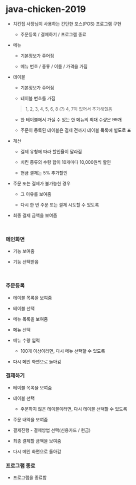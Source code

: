 # java-chicken-2019

- 치킨집 사장님이 사용하는 간단한 포스(POS) 프로그램 구현

  - 주문등록 / 결제하기 / 프로그램 종료
  
- 메뉴

  - 기본정보가 주어짐
  
  - 메뉴 번호 / 종류 / 이름 / 가격을 가짐
  
- 테이블

  - 기본정보가 주어짐
  
  - 테이블 번호를 가짐
  
  > 1, 2, 3, 4, 5, 6, 8 (?) 4, 7이 없어서 추가해줬음
  
  - 한 테이블에서 가질 수 있는 한 메뉴의 최대 수량은 99개
  
  - 주문이 등록된 테이블은 결제 전까지 테이블 목록에 별도로 표
  
- 계산

  - 결제 유형에 따라 할인율이 달라짐
  
  - 치킨 종류의 수량 합이 10개마다 10,000원씩 할인
  
  - 현금 결제는 5% 추가할인
  
- 주문 또는 결제가 불가능한 경우

  - 그 이유를 보여줌
  
  - 다시 한 번 주문 또는 결제 시도할 수 있도록
  
- 최종 결제 금액을 보여줌

<br>

### 메인화면

- 기능 보여줌

- 기능 선택받음
 
<br>

### 주문등록

- 테이블 목록을 보여줌

- 테이블 선택

- 메뉴 목록을 보여줌

- 메뉴 선택

- 메뉴 수량 입력

  - 100개 이상이라면, 다시 메뉴 선택할 수 있도록

- 다시 메인 화면으로 돌아감

### 결제하기

- 테이블 목록을 보여줌

- 테이블 선택

  - 주문하지 않은 테이블이라면, 다시 테이블 선택할 수 있도록
  
- 주문 내역을 보여줌

- 결제진행 - 결제방법 선택(신용카드 / 현금)

- 최종 결제할 금액을 보여줌

- 다시 메인 화면으로 돌아감

### 프로그램 종료

- 프로그램을 종료함